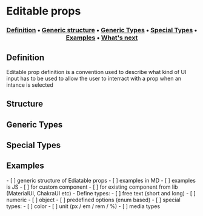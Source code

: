 # Editable props

<h3 align="center">
  <a href="#defintion">Definition</a>
  <span> • </span>
  <a href="#structure">Generic structure</a>
  <span> • </span>
  <a href="#types">Generic Types</a>
  <span> • </span>
  <a href="#types-special">Special Types</a>
  <span> • </span>
  <a href="#examples">Examples</a>
  <span> • </span>
  <a href="#whats-next">What's next</a>
</h3>

<h2 id="defintion">Definition</h2>

Editable prop definition is a convention used to describe what kind of UI input has to be used to allow the user to interract with a prop when an intance is selected

<h2 id="structure">Structure</h2>

<h2 id="types">Generic Types</h2>

<h2 id="types-special">Special Types</h2>

<h2 id="examples">Examples</h2>

<p id="whats-next">
  - [ ] generic structure of Ediatable props
  - [ ] examples in MD
  - [ ] examples is JS
    - [ ] for custom component
    - [ ] for existing component from lib (MaterialUI, ChakraUI etc)
  - Define types:
    - [ ] free text (short and long)
    - [ ] numeric
    - [ ] object
    - [ ] predefined options (enum based)
    - [ ] special types:
      - [ ] color
      - [ ] unit (px / em / rem / %)
      - [ ] media types
</p>
